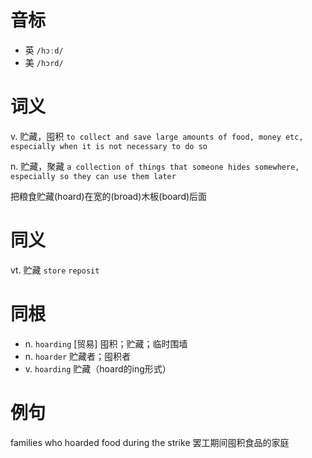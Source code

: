 # 音标

- 英 `/hɔːd/`
- 美 `/hɔrd/`

# 词义

v. 贮藏，囤积
`to collect and save large amounts of food, money etc, especially when it is not necessary to do so`

n. 贮藏，聚藏
`a collection of things that someone hides somewhere, especially so they can use them later`



把粮食贮藏(hoard)在宽的(broad)木板(board)后面

# 同义

vt. 贮藏
`store` `reposit`

# 同根

- n. `hoarding` [贸易] 囤积；贮藏；临时围墙
- n. `hoarder` 贮藏者；囤积者
- v. `hoarding` 贮藏（hoard的ing形式）

# 例句

families who hoarded food during the strike
罢工期间囤积食品的家庭


